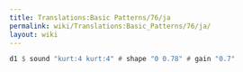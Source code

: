 ```yaml
---
title: Translations:Basic Patterns/76/ja
permalink: wiki/Translations:Basic_Patterns/76/ja/
layout: wiki
---
```


``` Haskell
d1 $ sound "kurt:4 kurt:4" # shape "0 0.78" # gain "0.7"
```
